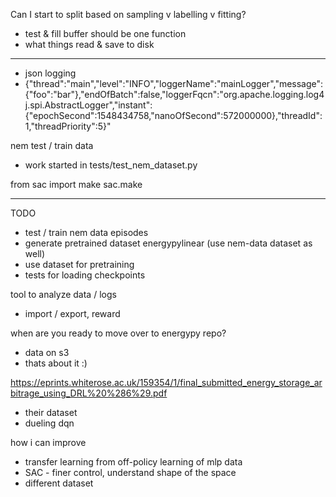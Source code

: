 Can I start to split based on sampling v labelling v fitting?
- test & fill buffer should be one function
- what things read & save to disk

---

- json logging
- {"thread":"main","level":"INFO","loggerName":"mainLogger","message":{"foo":"bar"},"endOfBatch":false,"loggerFqcn":"org.apache.logging.log4j.spi.AbstractLogger","instant":{"epochSecond":1548434758,"nanoOfSecond":572000000},"threadId":1,"threadPriority":5}"

nem test / train data
- work started in tests/test_nem_dataset.py

from sac import make
sac.make

---

TODO
- test / train nem data episodes
- generate pretrained dataset energypylinear (use nem-data dataset as well)
- use dataset for pretraining
- tests for loading checkpoints

tool to analyze data  / logs
- import / export, reward

when are you ready to move over to energypy repo?
- data on s3
- thats about it :)

https://eprints.whiterose.ac.uk/159354/1/final_submitted_energy_storage_arbitrage_using_DRL%20%286%29.pdf
- their dataset
- dueling dqn

how i can improve
- transfer learning from off-policy learning of mlp data
- SAC - finer control, understand shape of the space
- different dataset

